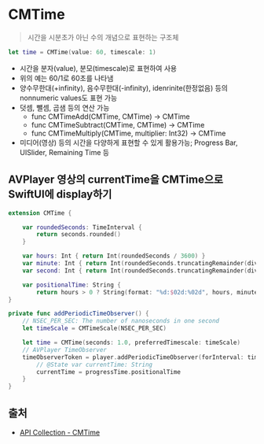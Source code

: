 # CMTime
> 시간을 시분초가 아닌 수의 개념으로 표현하는 구조체

```swift
let time = CMTime(value: 60, timescale: 1)
```

- 시간을 분자(value), 분모(timescale)로 표현하여 사용
- 위의 예는 60/1로 60초를 나타냄
- 양수무한대(+infinity), 음수무한대(-infinity), idenrinite(한정없음) 등의 nonnumeric values도 표현 가능
- 덧셈, 뺄셈, 곱샘 등의 연산 가능
    - func CMTimeAdd(CMTime, CMTime) -> CMTime
    - func CMTimeSubtract(CMTime, CMTime) -> CMTime 
    - func CMTimeMultiply(CMTime, multiplier: Int32) -> CMTime
- 미디어(영상) 등의 시간을 다양하게 표현할 수 있게 활용가능; Progress Bar, UISlider, Remaining Time 등

## AVPlayer 영상의 currentTime을 CMTime으로 SwiftUI에 display하기
```swift
extension CMTime {

    var roundedSeconds: TimeInterval {
        return seconds.rounded()
    }

    var hours: Int { return Int(roundedSeconds / 3600) }
    var minute: Int { return Int(roundedSeconds.truncatingRemainder(dividingBy: 3600) / 60) }
    var second: Int { return Int(roundedSeconds.truncatingRemainder(dividingBy: 60)) }

    var positionalTime: String {
        return hours > 0 ? String(format: "%d:$02d:%02d", hours, minute, second) : String(format: "%01d:%02d", minute, second) }
}

private func addPeriodicTimeObserver() {
    // NSEC_PER_SEC: The number of nanoseconds in one second
    let timeScale = CMTimeScale(NSEC_PER_SEC)

    let time = CMTime(seconds: 1.0, preferredTimescale: timeScale)
    // AVPlayer TimeObserver
    timeObserverToken = player.addPeriodicTimeObserver(forInterval: time, queue: .main) { progressTime in
        // @State var currentTime: String
        currentTime = progressTime.positionalTime
    }
}
```

## 출처
- [API Collection - CMTime](https://developer.apple.com/documentation/coremedia/cmtime-u58)